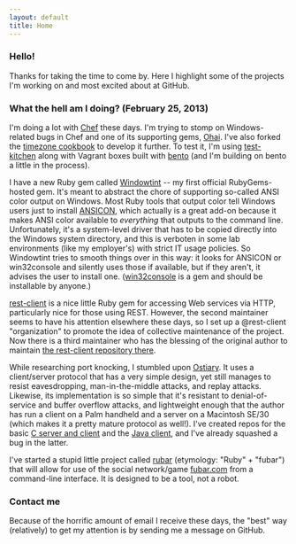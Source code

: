 ```yaml
---
layout: default
title: Home
---
```

### Hello!

Thanks for taking the time to come by. Here I highlight some of the projects I'm working on and most excited about at GitHub.

### What the hell am I doing? (February 25, 2013)

I'm doing a lot with [Chef](http://www.opscode.com/chef/) these days. I'm
trying to stomp on Windows-related bugs in Chef and one of its supporting gems,
[Ohai](https://github.com/L2G/ohai).  I've also forked the [timezone
cookbook](http://community.opscode.com/cookbooks/timezone-ii) to develop it
further.  To
test it, I'm using [test-kitchen](https://github.com/opscode/test-kitchen) along
with Vagrant boxes built with [bento](https://github.com/opscode/bento) (and
I'm building on bento a little in the process).

I have a new Ruby gem called [Windowtint](https://rubygems.org/gems/windowtint)
-- my first official RubyGems-hosted gem. It's meant to abstract the chore of
supporting so-called ANSI color output on Windows. Most Ruby tools that output
color tell Windows users just to install
[ANSICON](https://github.com/adoxa/ansicon), which actually is a great add-on
because it makes ANSI color available to _everything_ that outputs to the
command line. Unfortunately, it's a system-level driver that has to be
copied directly into the Windows system directory, and this is <span lang="de"
xml:lang="de">verboten</span> in some lab environments (like my employer's) with
strict IT usage policies. So Windowtint tries to smooth things over in this
way: it looks for ANSICON or win32console and silently uses those if available,
but if they aren't, it advises the user to install one.
([win32console](https://rubygems.org/gems/win32console) is a gem
and should be installable by anyone.)

[rest-client](https://github.com/archiloque/rest-client) is a nice little Ruby gem for accessing Web services via HTTP, particularly nice for those using REST. However, the second maintainer seems to have his attention elsewhere these days, so I set up a @rest-client "organization" to promote the idea of collective maintenance of the project. Now there is a third maintainer who has the blessing of the original author to maintain [the rest-client repository there](https://github.com/rest-client/rest-client).

While researching port knocking, I stumbled upon [Ostiary](http://ingles.homeunix.net/software/ost/).  It uses a client/server protocol that has a very simple design, yet still manages to resist eavesdropping, man-in-the-middle attacks, and replay attacks.  Likewise, its implementation is so simple that it's resistant to denial-of-service and buffer overflow attacks, and lightweight enough that the author has run a client on a Palm handheld and a server on a Macintosh SE/30 (which makes it a pretty mature protocol as well!). I've created repos for the basic [C server and client](https://github.com/L2G/ostiary) and the [Java client](https://github.com/L2G/java-ostiary), and I've already squashed a bug in the latter.

I've started a stupid little project called [rubar](https://github.com/L2G/rubar) (etymology: "Ruby" + "fubar") that will allow for use of the social network/game [fubar.com](http://fubar.com/) from a command-line interface. It is designed to be a tool, not a robot.

### Contact me

Because of the horrific amount of email I receive these days, the "best" way (relatively) to get my attention is by sending me a message on GitHub.
